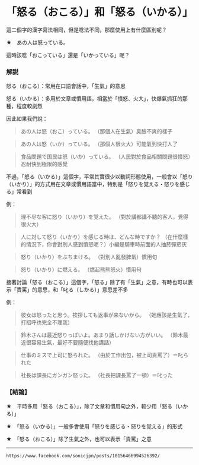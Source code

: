 # 「怒る（おこる）」和「怒る（いかる）」

這二個字的漢字寫法相同，但是唸法不同，那麼使用上有什麼區別呢？

★　あの人は怒っている。

這時該唸「おこっている」還是「いかっている」呢？

### 解説

怒る（おこる）：常用在口語會話中，「生氣」的意思

怒る（いかる）：多用於文章或慣用語，相當於「憤怒、火大」，快爆氣抓狂的那種，程度較劇烈


因此如果我們說：

>あの人は怒（おこ）っている。
（那個人在生氣）臭臉不爽的樣子

>あの人は怒（いか）っている。
（那個人很火大）可能氣到快打人了

>食品問題で国民は怒（いか）っている。
（人民對於食品相關問題很憤怒）忍耐快到極限的感覺


不過，「怒る（いかる）」這個字，平常其實很少以動詞形態使用，一般會以「怒り（いかり）」的方式用在文章或慣用語當中，特別是「怒りを覚える・怒りを感じる」常看到


例：

>理不尽な客に怒り（いかり）を覚えた。
（對於講都講不聽的客人，覺得很火大）

>人に対して怒り（いかり）を感じる時は、どんな時ですか？
（在什麼樣的情況下，你會對別人感到憤怒呢？）小編是騎車時前面的人抽菸彈菸灰

>怒り（いかり）をぶちまける。
（對別人亂發脾氣）慣用句

>怒り（いかり）に燃える。
（燃起熊熊怒火）慣用句

接著討論「怒る（おこる）」這個字，「怒る」除了有「生氣」之意，有時也可以表示「責罵」的意思，和「叱る（しかる）」意思差不多


例：

>彼女は怒ったと思う。挨拶しても返事が来ないから。
（她應該是生氣了，打招呼也完全不理我）

>鈴木さんは最近怒りっぽいよ。あまり話しかけない方がいい。
（鈴木最近很容易生氣，最好不要隨便找他講話）

>仕事のミスで上司に怒られた。
（由於工作出包，被上司責罵了）＝叱られた

>社長は課長にガンガン怒った。
（社長把課長罵了一頓）＝叱った


### 【結論】

★　平時多用「怒る（おこる）」，除了文章和慣用句之外，較少用「怒る（いかる）」

★　「怒る（いかる）」一般多會使用「怒りを感じる・怒りを覚える」的形式

★　「怒る（おこる）」除了生氣之外，也可以表示「責罵」之意

---
`https://www.facebook.com/sonicjpn/posts/10156466994526392/`
